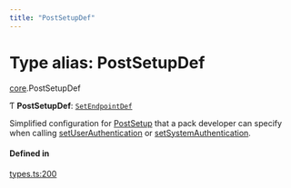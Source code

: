 ```yaml
---
title: "PostSetupDef"
---
```

# Type alias: PostSetupDef

[core](../modules/core.md).PostSetupDef

Ƭ **PostSetupDef**: [`SetEndpointDef`](core.SetEndpointDef.md)

Simplified configuration for [PostSetup](core.PostSetup.md) that a pack developer can specify when calling
[setUserAuthentication](../classes/core.PackDefinitionBuilder.md#setuserauthentication) or [setSystemAuthentication](../classes/core.PackDefinitionBuilder.md#setsystemauthentication).

#### Defined in

[types.ts:200](https://github.com/coda/packs-sdk/blob/main/types.ts#L200)
